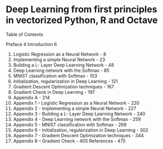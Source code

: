 # Deep Learning from first principles in vectorized Python, R and Octave

Table of Contents

Preface 4
Introduction 6
1. Logistic Regression as a Neural Network - 8
2. Implementing a simple Neural Network - 23
3. Building a L- Layer Deep Learning Network - 48
4. Deep Learning network with the Softmax - 85
5. MNIST classification with Softmax - 103
6. Initialization, regularization in Deep Learning - 121
7. Gradient Descent Optimization techniques - 167
8. Gradient Check in Deep Learning - 197
1. Appendix A - 214
2. Appendix 1 – Logistic Regression as a Neural Network - 220
3. Appendix 2 - Implementing a simple Neural Network - 227
4. Appendix 3 - Building a L- Layer Deep Learning Network - 240
5. Appendix 4 - Deep Learning network with the Softmax - 259
6. Appendix 5 - MNIST classification with Softmax - 269
7. Appendix 6 - Initialization, regularization in Deep Learning - 302
8. Appendix 7 - Gradient Descent Optimization techniques - 344
9. Appendix 8 – Gradient Check - 405
References - 475
